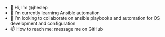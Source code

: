 - 👋 Hi, I’m @jheslep
- 🌱 I’m currently learning Ansible automation
- 💞️ I’m looking to collaborate on ansible playbooks and automation for OS development and configuration
- 📫 How to reach me: message me on GitHub

<!---
jheslep/jheslep is a ✨ special ✨ repository because its `README.md` (this file) appears on your GitHub profile.
You can click the Preview link to take a look at your changes.
--->
